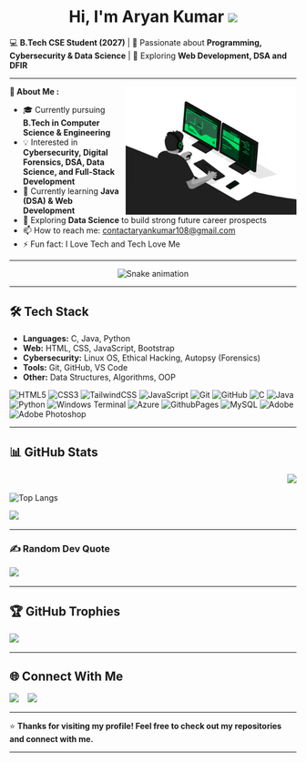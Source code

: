 <h1 align="center"> Hi, I'm Aryan Kumar  <img src="https://media.giphy.com/media/hvRJCLFzcasrR4ia7z/giphy.gif" width="52px"></h1>

💻 **B.Tech CSE Student (2027)** | 🌱 Passionate about **Programming, Cybersecurity & Data Science** | 🚀 Exploring **Web Development, DSA and DFIR**

--- 
<img align="right" alt="Aryan's Image" width="300" src="https://github.com/AryanKumar-108/AryanKumar-108/blob/main/developer.gif" />

 **🚀 About Me :**
- 🎓 Currently pursuing **B.Tech in Computer Science & Engineering** 
- 💡 Interested in **Cybersecurity, Digital Forensics, DSA, Data Science, and Full-Stack Development**  
- 🔭 Currently learning **Java (DSA) & Web Development**  
- 🌱 Exploring **Data Science** to build strong future career prospects
- 📫 How to reach me: contactaryankumar108@gmail.com
- ⚡ Fun fact: I Love Tech and Tech Love Me
---
<div align="center">
  <img src="https://profile-readme-generator.com/assets/snake.svg" alt="Snake animation" />
</div>
<hr>

## 🛠️ Tech Stack
- **Languages:** C, Java, Python 
- **Web:** HTML, CSS, JavaScript, Bootstrap  
- **Cybersecurity:** Linux OS, Ethical Hacking, Autopsy (Forensics)  
- **Tools:** Git, GitHub, VS Code  
- **Other:** Data Structures, Algorithms, OOP

![HTML5](https://img.shields.io/badge/html5-%23E34F26.svg?style=for-the-badge&logo=html5&logoColor=white) ![CSS3](https://img.shields.io/badge/css3-%231572B6.svg?style=for-the-badge&logo=css3&logoColor=white) ![TailwindCSS](https://img.shields.io/badge/tailwindcss-%2338B2AC.svg?style=for-the-badge&logo=tailwind-css&logoColor=white) ![JavaScript](https://img.shields.io/badge/javascript-%23323330.svg?style=for-the-badge&logo=javascript&logoColor=%23F7DF1E) ![Git](https://img.shields.io/badge/git-%23F05033.svg?style=for-the-badge&logo=git&logoColor=white) ![GitHub](https://img.shields.io/badge/github-%23121011.svg?style=for-the-badge&logo=github&logoColor=white) ![C](https://img.shields.io/badge/c-%2300599C.svg?style=for-the-badge&logo=c&logoColor=white) ![Java](https://img.shields.io/badge/java-%23ED8B00.svg?style=for-the-badge&logo=openjdk&logoColor=white) ![Python](https://img.shields.io/badge/python-3670A0?style=for-the-badge&logo=python&logoColor=ffdd54) ![Windows Terminal](https://img.shields.io/badge/Windows%20Terminal-%234D4D4D.svg?style=for-the-badge&logo=windows-terminal&logoColor=white) ![Azure](https://img.shields.io/badge/azure-%230072C6.svg?style=for-the-badge&logo=microsoftazure&logoColor=white) ![GithubPages](https://img.shields.io/badge/github%20pages-121013?style=for-the-badge&logo=github&logoColor=white) ![MySQL](https://img.shields.io/badge/mysql-%2300000f.svg?style=for-the-badge&logo=mysql&logoColor=white) ![Adobe](https://img.shields.io/badge/adobe-%23FF0000.svg?style=for-the-badge&logo=adobe&logoColor=white) ![Adobe Photoshop](https://img.shields.io/badge/adobe%20photoshop-%2331A8FF.svg?style=for-the-badge&logo=adobe%20photoshop&logoColor=white) 


---

## 📊 GitHub Stats
<div align="right">
  <img src="https://komarev.com/ghpvc/?username=AryanKumar-108&label=Profile%20views&color=0e75b6&style=flat"/>
</div>

![Top Langs](https://github-readme-stats.vercel.app/api/top-langs/?username=AryanKumar-108&layout=compact&theme=tokyonight)  

![](https://github-readme-streak-stats.herokuapp.com/?user=AryanKumar-108&theme=dark&hide_border=false)

---

### ✍️ Random Dev Quote
![](https://quotes-github-readme.vercel.app/api?type=horizontal&theme=radical)

---

## 🏆 GitHub Trophies
![](https://github-profile-trophy.vercel.app/?username=AryanKumar-108&theme=radical&no-frame=false&no-bg=false&margin-w=4)


---

## 🌐 Connect With Me
[<img src="https://img.icons8.com/color/48/000000/linkedin.png" width="40"/>](https://www.linkedin.com/in/contactaryankumar108/) &nbsp;&nbsp;&nbsp;[<img src="https://img.icons8.com/color/48/000000/gmail-new.png" width="40"/>](https://mail.google.com/mail/u/1/#inbox?compose=GTvVlcRwQLwNMhVtbLncVSLGdTQpfnGMLjhzZBdrmxNCmgRCTgSfMPpCkQkklPfSrHpwTwVrTsfMV) &nbsp;&nbsp;&nbsp; 

---

⭐️ **Thanks for visiting my profile! Feel free to check out my repositories and connect with me.**

---


